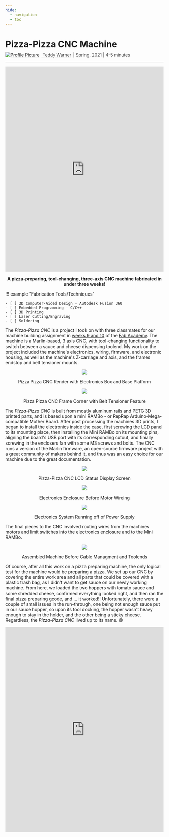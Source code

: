 ```yaml
---
hide:
  - navigation
  - toc
---
```


<link rel="stylesheet" href="../../assets/css/projects/project.css">

<script src="https://kit.fontawesome.com/79ff35ecec.js" crossorigin="anonymous"></script>

# Pizza-Pizza CNC Machine

<div style="margin-top: -0.8em;">
  <span class="abtlinks"><a href="https://teddywarner.org/About-Me/about/"><img src="https://avatars.githubusercontent.com/u/48384497" alt="Profile Picture" class="profilepic"><span class="abt" style="font-weight: 300; padding-left: 6px;"> Teddy Warner</a><span class="abt" style="font-weight: 300; padding-left: 6px;"><span class="year">| Spring, 2021 </span>| <i class="far fa-clock"></i> 4-5 minutes</span></span></span>
</div>

---

<center>

<iframe width="100%" height="650" src="https://www.youtube.com/embed/MYHNym9zk10" title="Toolchange Testing" frameborder="0" allow="accelerometer; autoplay; clipboard-write; encrypted-media; gyroscope; picture-in-picture" allowfullscreen></iframe>

**A pizza-preparing, tool-changing, three-axis CNC machine fabricated in under three weeks!**

</center>

!!! example "Fabrication Tools/Techniques"

    - [ ] 3D Computer-Aided Design - Autodesk Fusion 360
    - [ ] Embedded Programming - C/C++ 
    - [ ] 3D Printing
    - [ ] Laser Cutting/Engraving
    - [ ] Soldering

The *Pizza-Pizza CNC* is a project I took on with three classmates for our machine building assignment in [weeks 9 and 10](http://fabacademy.org/2021/labs/charlotte/Group%20Assignments/week07%20%28Pizza-Pizza%29/) of the [Fab Academy](https://fabacademy.org/). The machine is a Marlin-based, 3 axis CNC, with tool-changing functionality to switch between a sauce and cheese dispensing toolend. My work on the project included the machine's electronics, wiring, firmware, and electronic housing, as well as the machine's Z-carriage and axis, and the frames endstop and belt tensioner mounts.

<center>

![](http://fabacademy.org/2021/labs/charlotte/students/theodore-warner/images/week09/FullRenderWBase.png)
  <figcaption>Pizza Pizza CNC Render with Electronics Box and Base Platform</figcaption>

![](http://fabacademy.org/2021/labs/charlotte/students/theodore-warner/images/week09/BeltTensioner.png)
  <figcaption>Pizza Pizza CNC Frame Corner with Belt Tensioner Feature</figcaption>

</center>

The *Pizza-Pizza CNC* is built from mostly aluminum rails and PETG 3D printed parts, and is based upon a mini RAMBo - or RepRap Arduino-Mega-compatible Mother Board. After post processing the machines 3D prints, I began to install the electronics inside the case, first screwing the LCD panel to its mounting place, then installing the Mini RAMBo on its mounting pins, aligning the board's USB port with its corresponding cutout, and finially screwing in the enclosers fan with some M3 screws and bolts. The CNC runs a version of the Marlin firmware, an open-source firmware project with a great community of makers behind it, and thus was an easy choice for our machine due to the great documentation. 

<center>

![](http://fabacademy.org/2021/labs/charlotte/students/theodore-warner/images/week09/StatusScreen.jpg)
  <figcaption>Pizza-Pizza CNC LCD Status Display Screen</figcaption>

![](http://fabacademy.org/2021/labs/charlotte/students/theodore-warner/images/week09/electronicboxlights.jpg)
  <figcaption>Electronics Enclosure Before Motor Wireing</figcaption>

![](http://fabacademy.org/2021/labs/charlotte/students/theodore-warner/images/week09/powersupplysystem.jpg)
  <figcaption>Electronics System Running off of Power Supply</figcaption>

</center>

The final pieces to the CNC involved routing wires from the machines motors and limit switches into the electronics enclosure and to the Mini RAMBo.

<center>

![](http://fabacademy.org/2021/labs/charlotte/students/theodore-warner/images/week09/machineassembled.jpg)
  <figcaption>Assembled Machine Before Cable Managment and Toolends</figcaption>

</center>

Of course, after all this work on a pizza preparing machine, the only logical test for the machine would be preparing a pizza. We set up our CNC by covering the entire work area and all parts that could be covered with a plastic trash bag, as I didn't want to get sauce on our newly working machine. From here, we loaded the two hoppers with tomato sauce and some shredded cheese, confirmed everything looked right, and then ran the final pizza preparing gcode, and ... it worked!! Unfortunately, there were a couple of small issues in the run-through, one being not enough sauce put in our sauce hopper, so upon its tool docking, the hopper wasn't heavy enough to stay in the holder, and the other being a sticky cheese. Regardless, the *Pizza-Pizza CNC* lived up to its name. :smile:

<center>

<iframe width="100%" height="650" src="https://www.youtube.com/embed/Tk6OREM7gic" title="YouTube video player" frameborder="0" allow="accelerometer; autoplay; clipboard-write; encrypted-media; gyroscope; picture-in-picture" allowfullscreen></iframe>

</center>